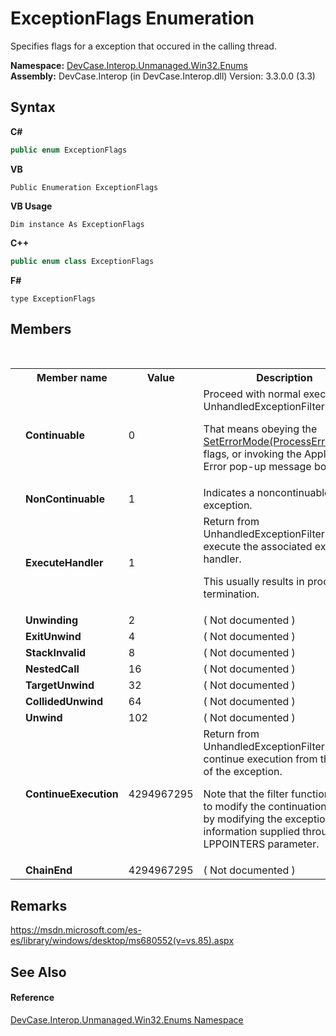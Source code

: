 # ExceptionFlags Enumeration
 

Specifies flags for a exception that occured in the calling thread.

**Namespace:**&nbsp;<a href="N_DevCase_Interop_Unmanaged_Win32_Enums">DevCase.Interop.Unmanaged.Win32.Enums</a><br />**Assembly:**&nbsp;DevCase.Interop (in DevCase.Interop.dll) Version: 3.3.0.0 (3.3)

## Syntax

**C#**<br />
``` C#
public enum ExceptionFlags
```

**VB**<br />
``` VB
Public Enumeration ExceptionFlags
```

**VB Usage**<br />
``` VB Usage
Dim instance As ExceptionFlags
```

**C++**<br />
``` C++
public enum class ExceptionFlags
```

**F#**<br />
``` F#
type ExceptionFlags
```


## Members
&nbsp;<table><tr><th></th><th>Member name</th><th>Value</th><th>Description</th></tr><tr><td /><td target="F:DevCase.Interop.Unmanaged.Win32.Enums.ExceptionFlags.Continuable">**Continuable**</td><td>0</td><td>Proceed with normal execution of UnhandledExceptionFilter. 

 That means obeying the <a href="M_DevCase_Interop_Unmanaged_Win32_NativeMethods_SetErrorMode">SetErrorMode(ProcessErrorMode)</a> flags, or invoking the Application Error pop-up message box.</td></tr><tr><td /><td target="F:DevCase.Interop.Unmanaged.Win32.Enums.ExceptionFlags.NonContinuable">**NonContinuable**</td><td>1</td><td>Indicates a noncontinuable exception.</td></tr><tr><td /><td target="F:DevCase.Interop.Unmanaged.Win32.Enums.ExceptionFlags.ExecuteHandler">**ExecuteHandler**</td><td>1</td><td>Return from UnhandledExceptionFilter and execute the associated exception handler. 

 This usually results in process termination.</td></tr><tr><td /><td target="F:DevCase.Interop.Unmanaged.Win32.Enums.ExceptionFlags.Unwinding">**Unwinding**</td><td>2</td><td>( Not documented )</td></tr><tr><td /><td target="F:DevCase.Interop.Unmanaged.Win32.Enums.ExceptionFlags.ExitUnwind">**ExitUnwind**</td><td>4</td><td>( Not documented )</td></tr><tr><td /><td target="F:DevCase.Interop.Unmanaged.Win32.Enums.ExceptionFlags.StackInvalid">**StackInvalid**</td><td>8</td><td>( Not documented )</td></tr><tr><td /><td target="F:DevCase.Interop.Unmanaged.Win32.Enums.ExceptionFlags.NestedCall">**NestedCall**</td><td>16</td><td>( Not documented )</td></tr><tr><td /><td target="F:DevCase.Interop.Unmanaged.Win32.Enums.ExceptionFlags.TargetUnwind">**TargetUnwind**</td><td>32</td><td>( Not documented )</td></tr><tr><td /><td target="F:DevCase.Interop.Unmanaged.Win32.Enums.ExceptionFlags.CollidedUnwind">**CollidedUnwind**</td><td>64</td><td>( Not documented )</td></tr><tr><td /><td target="F:DevCase.Interop.Unmanaged.Win32.Enums.ExceptionFlags.Unwind">**Unwind**</td><td>102</td><td>( Not documented )</td></tr><tr><td /><td target="F:DevCase.Interop.Unmanaged.Win32.Enums.ExceptionFlags.ContinueExecution">**ContinueExecution**</td><td>4294967295</td><td>Return from UnhandledExceptionFilter and continue execution from the point of the exception. 

 Note that the filter function is free to modify the continuation state by modifying the exception information supplied through its LPPOINTERS parameter.</td></tr><tr><td /><td target="F:DevCase.Interop.Unmanaged.Win32.Enums.ExceptionFlags.ChainEnd">**ChainEnd**</td><td>4294967295</td><td>( Not documented )</td></tr></table>

## Remarks
<a href="https://msdn.microsoft.com/es-es/library/windows/desktop/ms680552(v=vs.85).aspx" target="_blank">https://msdn.microsoft.com/es-es/library/windows/desktop/ms680552(v=vs.85).aspx</a>

## See Also


#### Reference
<a href="N_DevCase_Interop_Unmanaged_Win32_Enums">DevCase.Interop.Unmanaged.Win32.Enums Namespace</a><br />